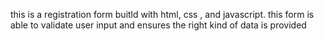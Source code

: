 this is a registration form buitld with html, css , and javascript.
this form is able to validate user input  and ensures the right kind of data is provided
